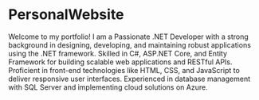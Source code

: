 # PersonalWebsite
Welcome to my portfolio! I am a Passionate .NET Developer with a strong background in designing, developing, and maintaining robust applications using the .NET framework. Skilled in C#, ASP.NET Core, and Entity Framework for building scalable web applications and RESTful APIs. Proficient in front-end technologies like HTML, CSS, and JavaScript to deliver responsive user interfaces. Experienced in database management with SQL Server and implementing cloud solutions on Azure.
